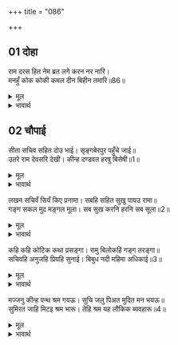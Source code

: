 +++
title = "086"

+++


## 01 दोहा
राम दरस हित नेम ब्रत लगे करन नर नारि।  
मनहुँ कोक कोकी कमल दीन बिहीन तमारि॥86॥  

<details><summary>मूल</summary>

राम दरस हित नेम ब्रत लगे करन नर नारि।  
मनहुँ कोक कोकी कमल दीन बिहीन तमारि॥86॥  
</details>

<details><summary>भावार्थ</summary>

(सब) स्त्री-पुरुष श्री रामचन्द्रजी के दर्शन के लिए नियम और व्रत करने लगे और ऐसे दुःखी हो गए जैसे चकवा, चकवी और कमल सूर्य के बिना दीन हो जाते हैं॥86॥  
</details>





## 02 चौपाई
सीता सचिव सहित दोउ भाई। सृङ्गबेरपुर पहुँचे जाई॥  
उतरे राम देवसरि देखी। कीन्ह दण्डवत हरषु बिसेषी॥1॥  

<details><summary>मूल</summary>

सीता सचिव सहित दोउ भाई। सृङ्गबेरपुर पहुँचे जाई॥  
उतरे राम देवसरि देखी। कीन्ह दण्डवत हरषु बिसेषी॥1॥  
</details>

<details><summary>भावार्थ</summary>

सीताजी और मन्त्री सहित दोनों भाई श्रृङ्गवेरपुर जा पहुँचे। वहाँ गङ्गाजी को देखकर श्री रामजी रथ से उतर पडे और बडे हर्ष के साथ उन्होन्ने दण्डवत की॥1॥  
</details>

लखन सचिवँ सियँ किए प्रनामा। सबहि सहित सुखु पायउ रामा॥  
गङ्ग सकल मुद मङ्गल मूला। सब सुख करनि हरनि सब सूला॥2॥  

<details><summary>मूल</summary>

लखन सचिवँ सियँ किए प्रनामा। सबहि सहित सुखु पायउ रामा॥  
गङ्ग सकल मुद मङ्गल मूला। सब सुख करनि हरनि सब सूला॥2॥  
</details>

<details><summary>भावार्थ</summary>

लक्ष्मणजी, सुमन्त्र और सीताजी ने भी प्रणाम किया। सबके साथ श्री रामचन्द्रजी ने सुख पाया। गङ्गाजी समस्त आनन्द-मङ्गलों की मूल हैं। वे सब सुखों को करने वाली और सब पीडाओं को हरने वाली हैं॥2॥  
</details>

कहि कहि कोटिक कथा प्रसङ्गा। रामु बिलोकहिं गङ्ग तरङ्गा॥  
सचिवहि अनुजहि प्रियहि सुनाई। बिबुध नदी महिमा अधिकाई॥3॥  

<details><summary>मूल</summary>

कहि कहि कोटिक कथा प्रसङ्गा। रामु बिलोकहिं गङ्ग तरङ्गा॥  
सचिवहि अनुजहि प्रियहि सुनाई। बिबुध नदी महिमा अधिकाई॥3॥  
</details>

<details><summary>भावार्थ</summary>

अनेक कथा प्रसङ्ग कहते हुए श्री रामजी गङ्गाजी की तरङ्गों को देख रहे हैं। उन्होन्ने मन्त्री को, छोटे भाई लक्ष्मणजी को और प्रिया सीताजी को देवनदी गङ्गाजी की बडी महिमा सुनाई॥3॥  
</details>

मज्जनु कीन्ह पन्थ श्रम गयऊ। सुचि जलु पिअत मुदित मन भयऊ॥  
सुमिरत जाहि मिटइ श्रम भारू। तेहि श्रम यह लौकिक ब्यवहारू॥4॥  

<details><summary>मूल</summary>

मज्जनु कीन्ह पन्थ श्रम गयऊ। सुचि जलु पिअत मुदित मन भयऊ॥  
सुमिरत जाहि मिटइ श्रम भारू। तेहि श्रम यह लौकिक ब्यवहारू॥4॥  
</details>

<details><summary>भावार्थ</summary>

इसके बाद सबने स्नान किया, जिससे मार्ग का सारा श्रम (थकावट) दूर हो गया और पवित्र जल पीते ही मन प्रसन्न हो गया। जिनके स्मरण मात्र से (बार-बार जन्म ने और मरने का) महान श्रम मिट जाता है, उनको 'श्रम' होना- यह केवल लौकिक व्यवहार (नरलीला) है॥4॥  
</details>

<div class="audioEmbed"  caption="AIR-वाचनम्" src="https://archive
.org/download/rAmcharitmAnas-AIR/EPI-161.mp3"></div>
